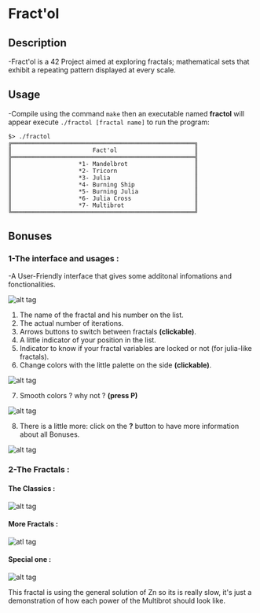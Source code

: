 # Fract'ol
## Description
-Fract'ol is a 42 Project aimed at exploring fractals; mathematical sets that exhibit a repeating pattern displayed at every scale.
## Usage
-Compile using the command `make` then an executable named **fractol** will appear execute `./fractol [fractal name]` to run the program:

```````
$> ./fractol
╔════════════════════════════════════════════════════╗
║                       Fact'ol                      ║
╠════════════════════════════════════════════════════╣
║                   *1- Mandelbrot                   ║
║                   *2- Tricorn                      ║
║                   *3- Julia                        ║
║                   *4- Burning Ship                 ║
║                   *5- Burning Julia                ║
║                   *6- Julia Cross                  ║
║                   *7- Multibrot                    ║
╚════════════════════════════════════════════════════╝
```````
## Bonuses
### 1-The interface and usages :

-A User-Friendly interface that gives some additonal infomations and fonctionalities.

![alt tag](https://user-images.githubusercontent.com/47903494/60783332-0f698d80-a142-11e9-92cf-81a1ab3310d1.png)
1. The name of the fractal and his number on the list.
2. The actual number of iterations.
3. Arrows buttons to switch between fractals **(clickable)**.
4. A little indicator of your position in the list.
5. Indicator to know if your fractal variables are locked or not (for julia-like fractals).
6. Change colors with the little palette on the side **(clickable)**.

![alt tag](https://user-images.githubusercontent.com/47903494/60784285-43df4880-a146-11e9-9c58-150299f513fd.png)

7. Smooth colors ? why not ? **(press P)**

![alt tag](https://user-images.githubusercontent.com/47903494/60784470-f57e7980-a146-11e9-8156-970a075a6473.png)

8. There is a little more: click on the **?** button to have more information about all Bonuses.

![alt tag](https://user-images.githubusercontent.com/47903494/60784823-62deda00-a148-11e9-8daa-9cad6c71cd09.png)

### 2-The Fractals :
#### The Classics :
![alt tag](https://user-images.githubusercontent.com/47903494/60785075-7b032900-a149-11e9-9bb3-650171a16ee7.png)
#### More Fractals :
![atl tag](https://user-images.githubusercontent.com/47903494/60785292-45ab0b00-a14a-11e9-8d2b-c35db2d2dbdf.png)
#### Special one :
![alt tag](https://user-images.githubusercontent.com/47903494/60785738-ecdc7200-a14b-11e9-86cb-27d1dd5e3028.png)

This fractal is using the general solution of Zn so its is really slow, it's just a demonstration of how each power of the Multibrot should look like.
